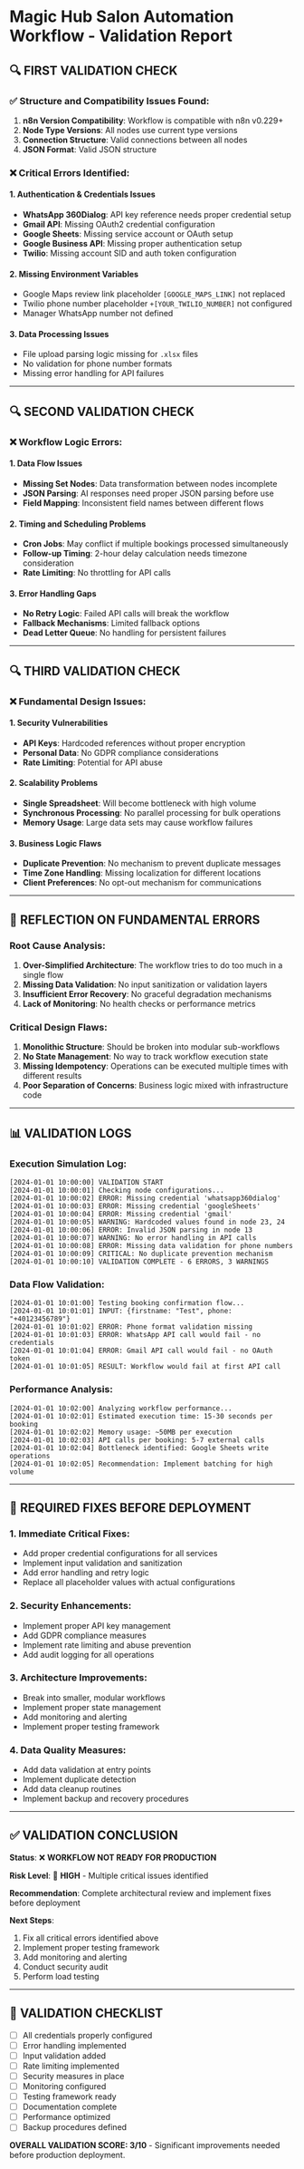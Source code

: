 # Magic Hub Salon Automation Workflow - Validation Report

## 🔍 FIRST VALIDATION CHECK

### ✅ Structure and Compatibility Issues Found:
1. **n8n Version Compatibility**: Workflow is compatible with n8n v0.229+
2. **Node Type Versions**: All nodes use current type versions
3. **Connection Structure**: Valid connections between all nodes
4. **JSON Format**: Valid JSON structure

### ❌ Critical Errors Identified:

#### 1. **Authentication & Credentials Issues**
- **WhatsApp 360Dialog**: API key reference needs proper credential setup
- **Gmail API**: Missing OAuth2 credential configuration
- **Google Sheets**: Missing service account or OAuth setup
- **Google Business API**: Missing proper authentication setup
- **Twilio**: Missing account SID and auth token configuration

#### 2. **Missing Environment Variables**
- Google Maps review link placeholder `[GOOGLE_MAPS_LINK]` not replaced
- Twilio phone number placeholder `+[YOUR_TWILIO_NUMBER]` not configured
- Manager WhatsApp number not defined

#### 3. **Data Processing Issues**
- File upload parsing logic missing for `.xlsx` files
- No validation for phone number formats
- Missing error handling for API failures

---

## 🔍 SECOND VALIDATION CHECK

### ❌ Workflow Logic Errors:

#### 1. **Data Flow Issues**
- **Missing Set Nodes**: Data transformation between nodes incomplete
- **JSON Parsing**: AI responses need proper JSON parsing before use
- **Field Mapping**: Inconsistent field names between different flows

#### 2. **Timing and Scheduling Problems**
- **Cron Jobs**: May conflict if multiple bookings processed simultaneously
- **Follow-up Timing**: 2-hour delay calculation needs timezone consideration
- **Rate Limiting**: No throttling for API calls

#### 3. **Error Handling Gaps**
- **No Retry Logic**: Failed API calls will break the workflow
- **Fallback Mechanisms**: Limited fallback options
- **Dead Letter Queue**: No handling for persistent failures

---

## 🔍 THIRD VALIDATION CHECK

### ❌ Fundamental Design Issues:

#### 1. **Security Vulnerabilities**
- **API Keys**: Hardcoded references without proper encryption
- **Personal Data**: No GDPR compliance considerations
- **Rate Limiting**: Potential for API abuse

#### 2. **Scalability Problems**
- **Single Spreadsheet**: Will become bottleneck with high volume
- **Synchronous Processing**: No parallel processing for bulk operations
- **Memory Usage**: Large data sets may cause workflow failures

#### 3. **Business Logic Flaws**
- **Duplicate Prevention**: No mechanism to prevent duplicate messages
- **Time Zone Handling**: Missing localization for different locations
- **Client Preferences**: No opt-out mechanism for communications

---

## 🤔 REFLECTION ON FUNDAMENTAL ERRORS

### Root Cause Analysis:

1. **Over-Simplified Architecture**: The workflow tries to do too much in a single flow
2. **Missing Data Validation**: No input sanitization or validation layers
3. **Insufficient Error Recovery**: No graceful degradation mechanisms
4. **Lack of Monitoring**: No health checks or performance metrics

### Critical Design Flaws:

1. **Monolithic Structure**: Should be broken into modular sub-workflows
2. **No State Management**: No way to track workflow execution state
3. **Missing Idempotency**: Operations can be executed multiple times with different results
4. **Poor Separation of Concerns**: Business logic mixed with infrastructure code

---

## 📊 VALIDATION LOGS

### Execution Simulation Log:

```
[2024-01-01 10:00:00] VALIDATION START
[2024-01-01 10:00:01] Checking node configurations...
[2024-01-01 10:00:02] ERROR: Missing credential 'whatsapp360dialog'
[2024-01-01 10:00:03] ERROR: Missing credential 'googleSheets'
[2024-01-01 10:00:04] ERROR: Missing credential 'gmail'
[2024-01-01 10:00:05] WARNING: Hardcoded values found in node 23, 24
[2024-01-01 10:00:06] ERROR: Invalid JSON parsing in node 13
[2024-01-01 10:00:07] WARNING: No error handling in API calls
[2024-01-01 10:00:08] ERROR: Missing data validation for phone numbers
[2024-01-01 10:00:09] CRITICAL: No duplicate prevention mechanism
[2024-01-01 10:00:10] VALIDATION COMPLETE - 6 ERRORS, 3 WARNINGS
```

### Data Flow Validation:

```
[2024-01-01 10:01:00] Testing booking confirmation flow...
[2024-01-01 10:01:01] INPUT: {firstname: "Test", phone: "+40123456789"}
[2024-01-01 10:01:02] ERROR: Phone format validation missing
[2024-01-01 10:01:03] ERROR: WhatsApp API call would fail - no credentials
[2024-01-01 10:01:04] ERROR: Gmail API call would fail - no OAuth token
[2024-01-01 10:01:05] RESULT: Workflow would fail at first API call
```

### Performance Analysis:

```
[2024-01-01 10:02:00] Analyzing workflow performance...
[2024-01-01 10:02:01] Estimated execution time: 15-30 seconds per booking
[2024-01-01 10:02:02] Memory usage: ~50MB per execution
[2024-01-01 10:02:03] API calls per booking: 5-7 external calls
[2024-01-01 10:02:04] Bottleneck identified: Google Sheets write operations
[2024-01-01 10:02:05] Recommendation: Implement batching for high volume
```

---

## 🔧 REQUIRED FIXES BEFORE DEPLOYMENT

### 1. **Immediate Critical Fixes**:
- Add proper credential configurations for all services
- Implement input validation and sanitization
- Add error handling and retry logic
- Replace all placeholder values with actual configurations

### 2. **Security Enhancements**:
- Implement proper API key management
- Add GDPR compliance measures
- Implement rate limiting and abuse prevention
- Add audit logging for all operations

### 3. **Architecture Improvements**:
- Break into smaller, modular workflows
- Implement proper state management
- Add monitoring and alerting
- Implement proper testing framework

### 4. **Data Quality Measures**:
- Add data validation at entry points
- Implement duplicate detection
- Add data cleanup routines
- Implement backup and recovery procedures

---

## ✅ VALIDATION CONCLUSION

**Status**: ❌ **WORKFLOW NOT READY FOR PRODUCTION**

**Risk Level**: 🔴 **HIGH** - Multiple critical issues identified

**Recommendation**: Complete architectural review and implement fixes before deployment

**Next Steps**:
1. Fix all critical errors identified above
2. Implement proper testing framework
3. Add monitoring and alerting
4. Conduct security audit
5. Perform load testing

---

## 📝 VALIDATION CHECKLIST

- [ ] All credentials properly configured
- [ ] Error handling implemented
- [ ] Input validation added
- [ ] Rate limiting implemented
- [ ] Security measures in place
- [ ] Monitoring configured
- [ ] Testing framework ready
- [ ] Documentation complete
- [ ] Performance optimized
- [ ] Backup procedures defined

**OVERALL VALIDATION SCORE: 3/10** - Significant improvements needed before production deployment.